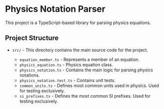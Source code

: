 # Physics Notation Parser

This project is a TypeScript-based library for parsing physics equations.

## Project Structure

- `src/` - This directory contains the main source code for the project.

  - `equation_member.ts` - Represents a member of an equation.
  - `physics_equation.ts` - Physics equation class.
  - `physics_notation.ts` - Contains the main logic for parsing physics notations.
  - `physics_notation.test.ts` - Contains unit tests.
  - `common_units.ts` - Defines most common units used in physics. Used for testing exclusively.
  - `si_prefixes.ts` - Defines the most common SI prefixes. Used for testing exclusively.

